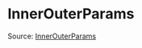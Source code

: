 # InnerOuterParams

Source: [InnerOuterParams](../csrc/scheduler/normalization_inner_outer_multi_wave.cpp#L62)
